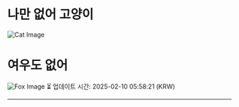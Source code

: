 
# 나만 없어 고양이

![Cat Image](https://cdn2.thecatapi.com/images/MjAzNTEwNA.jpg)

# 여우도 없어
![Fox Image](https://randomfox.ca/images/21.jpg)
⏳ 업데이트 시간: 2025-02-10 05:58:21 (KRW)

---
